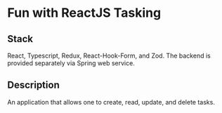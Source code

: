 # Fun with ReactJS Tasking

## Stack

React, Typescript, Redux, React-Hook-Form, and Zod.
The backend is provided separately via Spring web service.

## Description

An application that allows one to create, read, update, and delete tasks.
